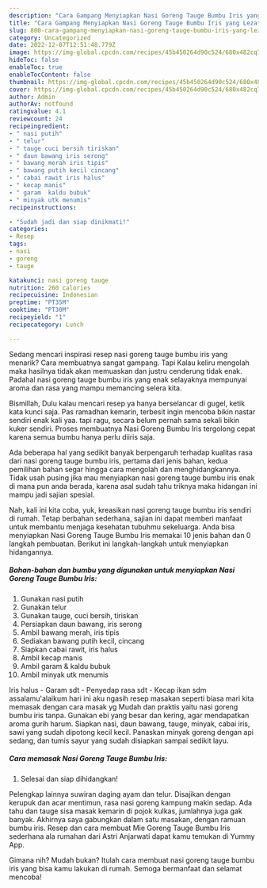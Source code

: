 ```yaml
---
description: "Cara Gampang Menyiapkan Nasi Goreng Tauge Bumbu Iris yang Lezat Sekali}"
title: "Cara Gampang Menyiapkan Nasi Goreng Tauge Bumbu Iris yang Lezat Sekali}"
slug: 800-cara-gampang-menyiapkan-nasi-goreng-tauge-bumbu-iris-yang-lezat-sekali
category: Uncategorized
date: 2022-12-07T12:51:48.779Z
image: https://img-global.cpcdn.com/recipes/45b450264d90c524/680x482cq70/nasi-goreng-tauge-bumbu-iris-foto-resep-utama.jpg
hideToc: false
enableToc: true
enableTocContent: false
thumbnail: https://img-global.cpcdn.com/recipes/45b450264d90c524/680x482cq70/nasi-goreng-tauge-bumbu-iris-foto-resep-utama.jpg
cover: https://img-global.cpcdn.com/recipes/45b450264d90c524/680x482cq70/nasi-goreng-tauge-bumbu-iris-foto-resep-utama.jpg
author: Admin
authorAv: notfound
ratingvalue: 4.1
reviewcount: 24
recipeingredient:
- " nasi putih"
- " telur"
- " tauge cuci bersih tiriskan"
- " daun bawang iris serong"
- " bawang merah iris tipis"
- " bawang putih kecil cincang"
- " cabai rawit iris halus"
- " kecap manis"
- " garam  kaldu bubuk"
- " minyak utk menumis"
recipeinstructions:

- "Sudah jadi dan siap dinikmati!"
categories:
- Resep
tags:
- nasi
- goreng
- tauge

katakunci: nasi goreng tauge 
nutrition: 260 calories
recipecuisine: Indonesian
preptime: "PT35M"
cooktime: "PT30M"
recipeyield: "1"
recipecategory: Lunch

---
```



Sedang mencari inspirasi resep nasi goreng tauge bumbu iris yang menarik? Cara membuatnya sangat gampang. Tapi Kalau keliru mengolah maka hasilnya tidak akan memuaskan dan justru cenderung tidak enak. Padahal nasi goreng tauge bumbu iris yang enak selayaknya mempunyai aroma dan rasa yang mampu memancing selera kita.


Bismillah, Dulu kalau mencari resep ya hanya berselancar di gugel, ketik kata kunci saja. Pas ramadhan kemarin, terbesit ingin mencoba bikin nastar sendiri enak kali yaa. tapi ragu, secara belum pernah sama sekali bikin kuker sendiri. Proses membuatnya Nasi Goreng Bumbu Iris tergolong cepat karena semua bumbu hanya perlu diiris saja.

Ada beberapa hal yang sedikit banyak berpengaruh terhadap kualitas rasa dari nasi goreng tauge bumbu iris, pertama dari jenis bahan, kedua pemilihan bahan segar hingga cara mengolah dan menghidangkannya. Tidak usah pusing jika mau menyiapkan nasi goreng tauge bumbu iris enak di mana pun anda berada, karena asal sudah tahu triknya maka hidangan ini mampu jadi sajian spesial.


Nah, kali ini kita coba, yuk, kreasikan nasi goreng tauge bumbu iris sendiri di rumah. Tetap berbahan sederhana, sajian ini dapat memberi manfaat untuk membantu menjaga kesehatan tubuhmu sekeluarga. Anda bisa menyiapkan Nasi Goreng Tauge Bumbu Iris memakai 10 jenis bahan dan 0 langkah pembuatan. Berikut ini langkah-langkah untuk menyiapkan hidangannya.

<!--inarticleads1-->

##### Bahan-bahan dan bumbu yang digunakan untuk menyiapkan Nasi Goreng Tauge Bumbu Iris:

1. Gunakan  nasi putih
1. Gunakan  telur
1. Gunakan  tauge, cuci bersih, tiriskan
1. Persiapkan  daun bawang, iris serong
1. Ambil  bawang merah, iris tipis
1. Sediakan  bawang putih kecil, cincang
1. Siapkan  cabai rawit, iris halus
1. Ambil  kecap manis
1. Ambil  garam &amp; kaldu bubuk
1. Ambil  minyak utk menumis


Iris halus - Garam sdt - Penyedap rasa sdt - Kecap ikan sdm assalamu&#39;alaikum hari ini aku ngasih resep masakan seperti biasa mari kita memasak dengan cara masak yg Mudah dan praktis yaitu nasi goreng bumbu iris tanpa. Gunakan ebi yang besar dan kering, agar mendapatkan aroma gurih harum. Siapkan nasi, daun bawang, tauge, minyak, cabai iris, sawi yang sudah dipotong kecil kecil. Panaskan minyak goreng dengan api sedang, dan tumis sayur yang sudah disiapkan sampai sedikit layu. 

<!--inarticleads2-->

##### Cara memasak Nasi Goreng Tauge Bumbu Iris:


1. Selesai dan siap dihidangkan!

Pelengkap lainnya suwiran daging ayam dan telur. Disajikan dengan kerupuk dan acar mentimun, rasa nasi goreng kampung makin sedap. Ada tahu dan tauge sisa masak kemarin di pojok kulkas, jumlahnya juga gak banyak. Akhirnya saya gabungkan dalam satu masakan, dengan ramuan bumbu iris. Resep dan cara membuat Mie Goreng Tauge Bumbu Iris sederhana ala rumahan dari Astri Anjarwati dapat kamu temukan di Yummy App. 

Gimana nih? Mudah bukan? Itulah cara membuat nasi goreng tauge bumbu iris yang bisa kamu lakukan di rumah. Semoga bermanfaat dan selamat mencoba!
